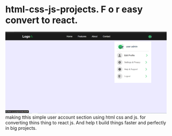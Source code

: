 # html-css-js-projects. F o r easy convert to react. 
<img src='https://raw.githubusercontent.com/raihan-jishan/Github-cover-photo/main/images/Screenshot%20(116).png' alt='github cover' /> 
making tthis simple user account section  using html css and js. for converting thins thing to react js. And help t build things faster and perfectly in big projects.
